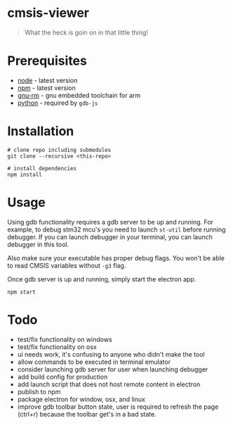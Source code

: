 cmsis-viewer
====================

> What the heck is goin on in that little thing!

# Prerequisites

 * [node](https://nodejs.org) - latest version
 * [npm](https://nodejs.org) - latest version
 * [gnu-rm](https://developer.arm.com/open-source/gnu-toolchain/gnu-rm/downloads) - gnu embedded toolchain for arm
 * [python](https://www.python.org/) - required by `gdb-js`

# Installation

```
# clone repo including submodules
git clone --recursive <this-repo>

# install dependencies
npm install
```

# Usage 

Using gdb functionality requires a gdb server to be up and running. For example, to debug stm32 mcu's you need to launch `st-util` before running debugger. If you can launch debugger in your terminal, you can launch debugger in this tool.

Also make sure your executable has proper debug flags. You won't be able to read CMSIS variables without `-g3` flag.

Once gdb server is up and running, simply start the electron app.

```
npm start
```

# Todo

 * test/fix functionality on windows
 * test/fix functionality on osx
 * ui needs work, it's confusing to anyone who didn't make the tool
 * allow commands to be executed in terminal emulator
 * consider launching gdb server for user when launching debugger
 * add build config for production
 * add launch script that does not host remote content in electron
 * publish to npm
 * package electron for window, osx, and linux
 * improve gdb toolbar button state, user is required to refresh the page (ctrl+r) because the toolbar get's in a bad state.

